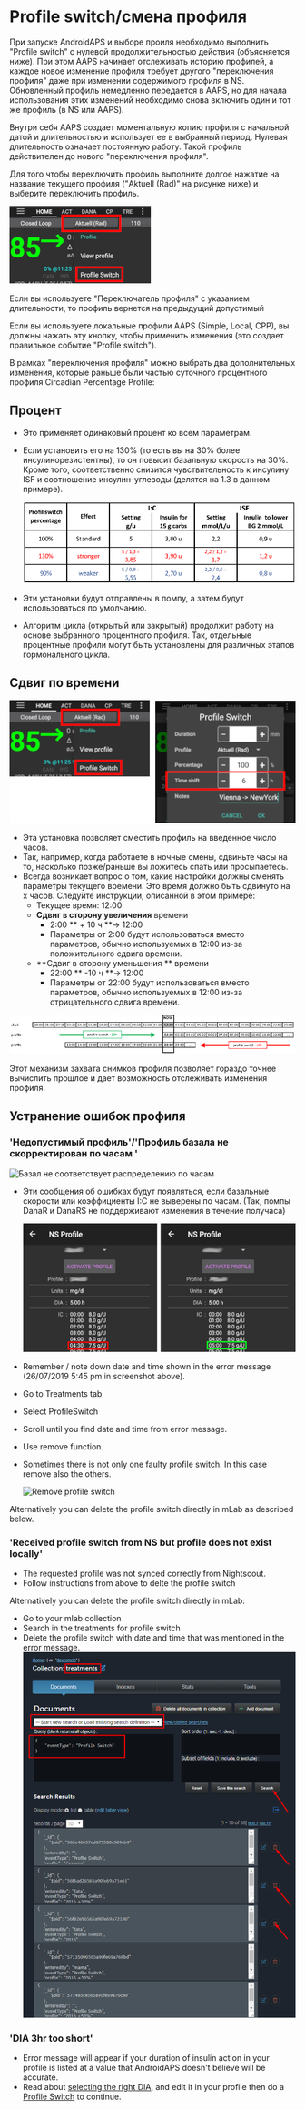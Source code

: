 # Profile switch/смена профиля

При запуске AndroidAPS и выборе проиля необходимо выполнить "Profile switch" с нулевой продолжительностью действия (объясняется ниже). При этом AAPS начинает отслеживать историю профилей, а каждое новое изменение профиля требует другого "переключения профиля" даже при изменении содержимого профиля в NS. Обновленный профиль немедленно передается в AAPS, но для начала использования этих изменений необходимо снова включить один и тот же профиль (в NS или AAPS).

Внутри себя AAPS создает моментальную копию профиля с начальной датой и длительностью и использует ее в выбранный период. Нулевая длительность означает постоянную работу. Такой профиль действителен до нового "переключения профиля".

Для того чтобы переключить профиль выполните долгое нажатие на название текущего профиля ("Aktuell (Rad)" на рисунке ниже) и выберите переключить профиль.

![Переключить профиль](../images/ProfileSwitch_HowTo.png)

Если вы используете "Переключатель профиля" с указанием длительности, то профиль вернется на предыдущий допустимый

Если вы используете локальные профили AAPS (Simple, Local, CPP), вы должны нажать эту кнопку, чтобы применить изменения (это создает правильное событие "Profile switch").

В рамках "переключения профиля" можно выбрать два дополнительных изменения, которые раньше были частью суточного процентного профиля Circadian Percentage Profile:

## Процент

* Это применяет одинаковый процент ко всем параметрам. 
* Если установить его на 130% (то есть вы на 30% более инсулинорезистентны), то он повысит базальную скорость на 30%. Кроме того, соответственно снизится чувствительность к инсулину ISF и соотношение инсулин-углеводы (делятся на 1.3 в данном примере).
  
  ![Пример переключения профиля в процентах](../images/ProfileSwitchPercentage.png)

* Эти установки будут отправлены в помпу, а затем будут использоваться по умолчанию.

* Алгоритм цикла (открытый или закрытый) продолжит работу на основе выбранного процентного профиля. Так, отдельные процентные профили могут быть установлены для различных этапов гормонального цикла.

## Сдвиг по времени

![Переключение профиля в процентах и сдвиг по времени](../images/ProfileSwitchTimeShift2.png)

* Эта установка позволяет сместить профиль на введенное число часов. 
* Так, например, когда работаете в ночные смены, сдвиньте часы на то, насколько позже/раньше вы ложитесь спать или просыпаетесь.
* Всегда возникает вопрос о том, какие настройки должны сменять параметры текущего времени. Это время должно быть сдвинуто на х часов. Следуйте инструкции, описанной в этом примере: 
  * Текущее время: 12:00
  * **Сдвиг в сторону увеличения** времени 
    * 2:00 ** + 10 ч **-> 12:00
    * Параметры от 2:00 будут использоваться вместо параметров, обычно используемых в 12:00 из-за положительного сдвига времени.
  * **Сдвиг в сторону уменьшения ** времени 
    * 22:00 ** -10 ч **-> 12:00
    * Параметры от 22:00 будут использоваться вместо параметров, обычно используемых в 12:00 из-за отрицательного сдвига времени.

![Инструкции по смене профиля и часового пояса](../images/ProfileSwitch_PlusMinus2.png)

Этот механизм захвата снимков профиля позволяет гораздо точнее вычислить прошлое и дает возможность отслеживать изменения профиля.

## Устранение ошибок профиля

### 'Недопустимый профиль'/'Профиль базала не скорректирован по часам '

![Базал не соответствует распределению по часам](../images/BasalNotAlignedToHours2.png)

* Эти сообщения об ошибках будут появляться, если базальные скорости или коэффициенты I:C не выверены по часам. (Так, помпы DanaR и DanaRS не поддерживают изменения в течение получаса)
  
  ![Пример профиля не распределен по часам](../images/ProfileNotAlignedToHours.png)

* Remember / note down date and time shown in the error message (26/07/2019 5:45 pm in screenshot above).

* Go to Treatments tab
* Select ProfileSwitch
* Scroll until you find date and time from error message.
* Use remove function.
* Sometimes there is not only one faulty profile switch. In this case remove also the others.
  
  ![Remove profile switch](../images/PSRemove.png)

Alternatively you can delete the profile switch directly in mLab as described below.

### 'Received profile switch from NS but profile does not exist locally'

* The requested profile was not synced correctly from Nightscout.
* Follow instructions from above to delte the profile switch

Alternatively you can delete the profile switch directly in mLab:

* Go to your mlab collection
* Search in the treatments for profile switch
* Delete the profile switch with date and time that was mentioned in the error message. ![mlab](../images/mLabDeletePS.png)

### 'DIA 3hr too short'

* Error message will appear if your duration of insulin action in your profile is listed at a value that AndroidAPS doesn't believe will be accurate. 
* Read about [selecting the right DIA](http://www.diabettech.com/insulin/why-we-are-regularly-wrong-in-the-duration-of-insulin-action-dia-times-we-use-and-why-it-matters/), and edit it in your profile then do a [Profile Switch](../Usage/Profiles) to continue.